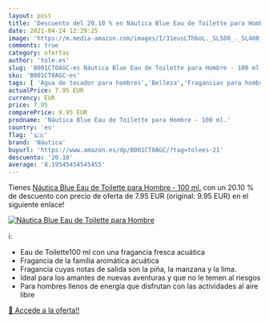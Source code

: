 ```yaml
---
layout: post
title: 'Descuento del 20.10 % en Náutica Blue Eau de Toilette para Hombre'
date: 2021-04-24 12:29:25
image: 'https://m.media-amazon.com/images/I/31eusLThboL._SL500_._SL400_.jpg'
comments: true
category: ofertas
author: 'tole.es'
slug: 'B001CT0AGC-es Náutica Blue Eau de Toilette para Hombre - 100 ml.'
sku: 'B001CT0AGC-es'
tags: [ 'Agua de tocador para hombres','Belleza','Fragancias para hombres','Perfumes y fragancias','de','eau','náutica','toilette', ]
actualPrice: 7.95 EUR
currency: EUR
price: 7.95
comparePrice: 9.95 EUR
prodname: 'Náutica Blue Eau de Toilette para Hombre - 100 ml.'
country: 'es'
flag: '🇪🇸'
brand: 'Náutica'
buyurl: 'https://www.amazon.es/dp/B001CT0AGC/?tag=tolees-21'
descuento: '20.10'
average: '8.19545454545455'
---
```


Tienes [Náutica Blue Eau de Toilette para Hombre - 100 ml.](https://www.amazon.es/dp/B001CT0AGC/?tag=tolees-21) con un 20.10 % de descuento con precio de oferta de 7.95 EUR (original: 9.95 EUR) en el siguiente enlace!

[![Náutica Blue Eau de Toilette para Hombre](https://m.media-amazon.com/images/I/31eusLThboL._SL500_._SL400_.jpg)](https://www.amazon.es/dp/B001CT0AGC/?tag=tolees-21)

ℹ️:

- Eau de Toilette100 ml con una fragancia fresca acuática
- Fragancia de la família aromática acuática
- Fragancia cuyas notas de salida son la piña, la manzana y la lima.
- Ideal para los amantes de nuevas aventuras y que no le temen al riesgos
- Para hombres llenos de energía que disfrutan con las actividades al aire libre

[🛒 Accede a la oferta!!](https://www.amazon.es/dp/B001CT0AGC/?tag=tolees-21)
